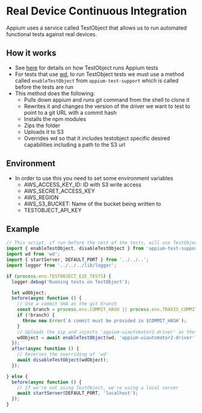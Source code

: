 # Real Device Continuous Integration

Appium uses a service called TestObject that allows us to run automated functional tests against real devices.

## How it works

* See [here](https://help.testobject.com/docs/tools/appium/reference/) for details on how TestObject runs Appium tests
* For tests that use [wd](https://github.com/admc/wd), to run TestObject tests we must use a method called `enableTestObject` from `appium-test-support` which is called before the tests are run
* This method does the following:
  * Pulls down appium and runs git command from the shell to clone it
  * Rewrites it and changes the version of the driver we want to test to point to a git URL with a commit hash
  * Installs the npm modules
  * Zips the folder
  * Uploads it to S3
  * Overrides wd so that it includes testobject specific desired capabilities including a path to the S3 url

## Environment

* In order to use this you need to set some environment variables
  * AWS_ACCESS_KEY_ID: ID with S3 write access
  * AWS_SECRET_ACCESS_KEY
  * AWS_REGION
  * AWS_S3_BUCKET: Name of the bucket being written to
  * TESTOBJECT_API_KEY

## Example

```javascript
// This script, if run before the rest of the tests, will use TestObject appium staging server
import { enableTestObject, disableTestObject } from 'appium-test-support';
import wd from 'wd';
import { startServer, DEFAULT_PORT } from '../../..';
import logger from '../../../lib/logger';

if (process.env.TESTOBJECT_E2E_TESTS) {
  logger.debug('Running tests on TestObject');

  let wdObject;
  before(async function () {
    // Use a commit SHA as the git branch
    const branch = process.env.COMMIT_HASH || process.env.TRAVIS_COMMIT;
    if (!branch) {
      throw new Error(`A commit must be provided in $COMMIT_HASH`);
    }
    // Uploads the zip and injects 'appium-uiautomator2-driver' as the branch
    wdObject = await enableTestObject(wd, 'appium-uiautomator2-driver', `git@github.com:appium/appium-uiautomator2-driver.git#${branch}`);
  });
  after(async function () {
    // Reverses the overriding of 'wd'
    await disableTestObject(wdObject);
  });

} else {
  before(async function () {
    // If we're not using TestObject, we're using a local server
    await startServer(DEFAULT_PORT, 'localhost');
  });
}

```